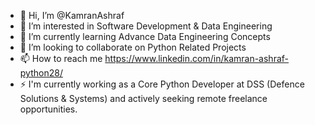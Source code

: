 - 👋 Hi, I’m @KamranAshraf
- 👀 I’m interested in Software Development & Data Engineering
- 🌱 I’m currently learning Advance Data Engineering Concepts
- 💞️ I’m looking to collaborate on Python Related Projects
- 📫 How to reach me https://www.linkedin.com/in/kamran-ashraf-python28/
- ⚡ I'm currently working as a Core Python Developer at DSS (Defence Solutions & Systems) and actively seeking remote freelance opportunities.

<!---
KamranAshraf10/KamranAshraf10 is a ✨ special ✨ repository because its `README.md` (this file) appears on your GitHub profile.
You can click the Preview link to take a look at your changes.
--->
